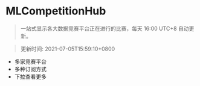 # MLCompetitionHub

> 一站式显示各大数据竞赛平台正在进行的比赛，每天 16:00 UTC+8 自动更新。
  
> 更新时间: 2021-07-05T15:59:10+0800 

* 多家竞赛平台
* 多种订阅方式
* 下拉查看更多